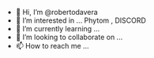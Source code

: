 - 👋 Hi, I’m @robertodavera
- 👀 I’m interested in ... Phytom , DISCORD
- 🌱 I’m currently learning ...
- 💞️ I’m looking to collaborate on ...
- 📫 How to reach me ...

<!---
robertodavera/robertodavera is a ✨ special ✨ repository because its `README.md` (this file) appears on your GitHub profile.
You can click the Preview link to take a look at your changes.
--->
